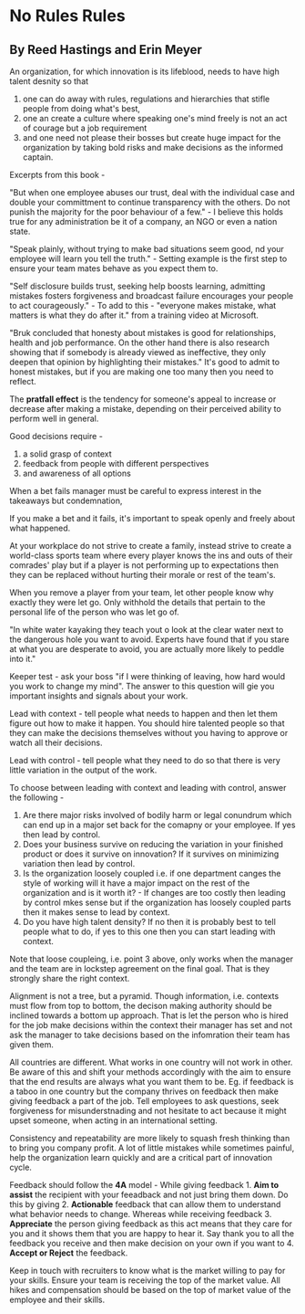 # No Rules Rules
## By Reed Hastings and Erin Meyer

An organization, for which innovation is its lifeblood, needs to have high talent desnity so that 
1. one can do away with rules, regulations and hierarchies that stifle people from doing what's best,
2. one an create a culture where speaking one's mind freely is not an act of courage but a job requirement
3. and one need not please their bosses but create huge impact for the organization by taking bold risks and make decisions as the informed captain.


Excerpts from this book -

"But when one employee abuses our trust, deal with the individual case and double your committment to continue transparency with the others. Do not punish the majority for the poor behaviour of a few." - I believe this holds true for any administration be it of a company, an NGO or even a nation state.

"Speak plainly, without trying to make bad situations seem good, nd your employee will learn you tell the truth." - Setting example is the first step to ensure your team mates behave as you expect them to.

"Self disclosure builds trust, seeking help boosts learning, admitting mistakes fosters forgiveness and broadcast failure encourages your people to act courageously." - To add to this - "everyone makes mistake, what matters is what they do after it." from a training video at Microsoft.

"Bruk concluded that honesty about mistakes is good for relationships, health and job performance. On the other hand there is also research showing that if somebody is already viewed as ineffective, they only deepen that opinion by highlighting their mistakes." It's good to admit to honest mistakes, but if you are making one too many then you need to reflect.

The **pratfall effect** is the tendency for someone's appeal to increase or decrease after making a mistake, depending on their perceived ability to perform well in general.

Good decisions require -
1. a solid grasp of context
2. feedback from people with different perspectives
3. and awareness of all options

When a bet fails manager must be careful to express interest in the takeaways but condemnation,

If you make a bet and it fails, it's important to speak openly and freely about what happened.

At your workplace do not strive to create a family, instead strive to create a world-class sports team where every player knows the ins and outs of their comrades' play but if a player is not performing up to expectations then they can be replaced without hurting their morale or rest of the team's.

When you remove a player from your team, let other people know why exactly they were let go. Only withhold the details that pertain to the personal life of the person who was let go of.

"In white water kayaking they teach yout o look at the clear water next to the dangerous hole you want to avoid. Experts have found that if you stare at what you are desperate to avoid, you are actually more likely to peddle into it."


Keeper test - ask your boss "if I were thinking of leaving, how hard would you work to change my mind". The answer to this question will gie you important insights and signals about your work.

Lead with context - tell people what needs to happen and then let them figure out how to make it happen. You should hire talented people so that they can make the decisions themselves without you having to approve or watch all their decisions.

Lead with control - tell people what they need to do so that there is very little variation in the output of the work.

To choose between leading with context and leading with control, answer the following -
1. Are there major risks involved of bodily harm or legal conundrum which can end up in a major set back for the comapny or your employee. If yes then lead by control.
2. Does your business survive on reducing the variation in your finished product or does it survive on innovation? If it survives on minimizing variation then lead by control.
3. Is the organization loosely coupled i.e. if one department canges the style of working will it have a major impact on the rest of the organization and is it worth it? - If changes are too costly then leading by control mkes sense but if the organization has loosely coupled parts then it makes sense to lead by context.
4. Do you have high talent density? If no then it is probably best to tell people what to do, if yes to this one then you can start leading with context.

Note that loose coupleing, i.e. point 3 above, only works when the manager and the team are in lockstep agreement on the final goal. That is they strongly share the right context.

Alignment is not a tree, but a pyramid. Though information, i.e. contexts must flow from top to bottom, the decison making authority should be inclined towards a bottom up approach. That is let the person who is hired for the job make decisions within the context their manager has set and not ask the manager to take decisions based on the infomration their team has given them.

All countries are different. What works in one country will not work in other. Be aware of this and shift your methods accordingly with the aim to ensure that the end results are always what you want them to be. Eg. if feedback is a taboo in one country but the company thrives on feedback then make giving feedback a part of the job. Tell employees to ask questions, seek forgiveness for misunderstnading and not hesitate to act because it might upset someone, when acting in an international setting.

Consistency and repeatability are more likely to squash fresh thinking than to bring you company profit. A lot of little mistakes while sometimes painful, help the organization learn quickly and are a critical part of innovation cycle.

Feedback should follow the **4A** model -
While giving feedback 1. **Aim to assist** the recipient with your feeadback and not just bring them down. Do this by giving 2. **Actionable** feedback that can allow them to understand what behavior needs to change.
Whereas while receiving feedback 3. **Appreciate** the person giving feedback as this act means that they care for you and it shows them that you are happy to hear it. Say thank you to all the feedback you receive and then make decision on your own if you want to 4. **Accept or Reject** the feedback.

Keep in touch with recruiters to know what is the market willing to pay for your skills. Ensure your team is receiving the top of the market value. All hikes and compensation should be based on the top of market value of the employee and their skills.